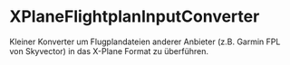 # XPlaneFlightplanInputConverter
Kleiner Konverter um Flugplandateien anderer Anbieter (z.B. Garmin FPL von Skyvector) in das X-Plane Format zu überführen.
